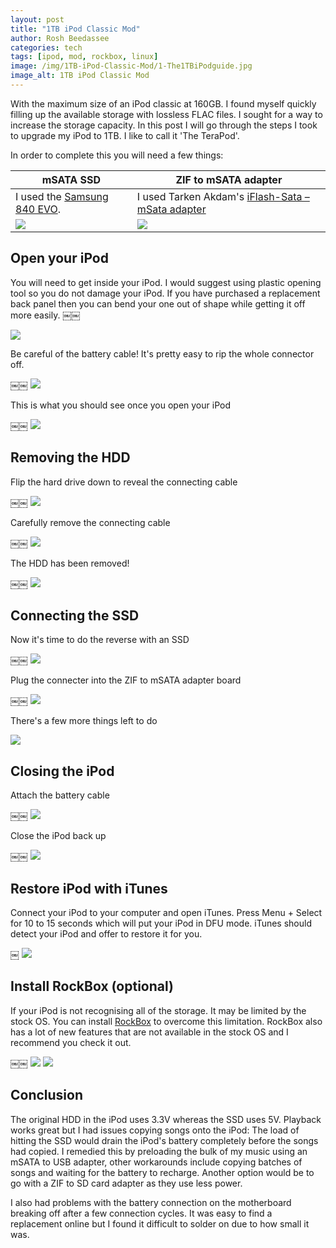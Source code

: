 ```yaml
---
layout: post
title: "1TB iPod Classic Mod"
author: Rosh Beedassee
categories: tech
tags: [ipod, mod, rockbox, linux]
image: /img/1TB-iPod-Classic-Mod/1-The1TBiPodguide.jpg
image_alt: 1TB iPod Classic Mod
---
```


With the maximum size of an iPod classic at 160GB. I found myself quickly filling up the available storage with lossless FLAC files. I sought for a way to increase the storage capacity. In this post I will go through the steps I took to upgrade my iPod to 1TB. I like to call it 'The TeraPod'.

In order to complete this you will need a few things:

| mSATA SSD  | ZIF to mSATA adapter  |
|---|---|
| I used the [Samsung 840 EVO](https://www.samsung.com/us/computer/memory-storage/MZ-MTE1T0BW-specs). | I used Tarken Akdam's [iFlash-Sata – mSata adapter](http://www.tarkan.info/store/iflash-sata) |
| ![][2]  | ![][3]  |


## Open your iPod
You will need to get inside your iPod. I would suggest using plastic opening tool so you do not damage your iPod. If you have purchased a replacement back panel then you can bend your one out of shape while getting it off more easily.
￼￼

![][4]

Be careful of the battery cable! It's pretty easy to rip the whole connector off.

￼￼
![][5]

This is what you should see once you open your iPod

￼￼
![][6]

## Removing the HDD
Flip the hard drive down to reveal the connecting cable

￼￼
![][7]

Carefully remove the connecting cable

￼￼
![][8]

The HDD has been removed!

￼￼
![][9]

## Connecting the SSD
Now it's time to do the reverse with an SSD

￼￼
![][10]

Plug the connecter into the ZIF to mSATA adapter board

￼￼
![][11]

There's a few more things left to do


![][12]

## Closing the iPod
Attach the battery cable

￼￼
![][13]

Close the iPod back up

￼￼
![][14]

## Restore iPod with iTunes
Connect your iPod to your computer and open iTunes. Press Menu + Select for 10 to 15 seconds which will put your iPod in DFU mode. iTunes should detect your iPod and offer to restore it for you.

￼
![][15]

## Install RockBox (optional)
If your iPod is not recognising all of the storage. It may be limited by the stock OS. You can install [RockBox](http://www.rockbox.org/) to overcome this limitation.
RockBox also has a lot of new features that are not available in the stock OS and I recommend you check it out.

￼￼
![][16]
![][17]

## Conclusion

The original HDD in the iPod uses 3.3V whereas the SSD uses 5V. Playback works great but I had issues copying songs onto the iPod: The load of hitting the SSD would drain the iPod's battery completely before the songs had copied. I remedied this by preloading the bulk of my music using an mSATA to USB adapter, other workarounds include copying batches of songs and waiting for the battery to recharge. Another option would be to go with a ZIF to SD card adapter as they use less power.

I also had problems with the battery connection on the motherboard breaking off after a few connection cycles. It was easy to find a replacement online but I found it difficult to solder on due to how small it was.

[1]: /img/1TB-iPod-Classic-Mod/1-The1TBiPodguide.jpg

[2]: /img/1TB-iPod-Classic-Mod/2-mSATASSD.jpg

[3]: /img/1TB-iPod-Classic-Mod/3-ZIFtomSATAadapter.jpg

[4]: /img/1TB-iPod-Classic-Mod/4-OpenyouriPod.jpg

[5]: /img/1TB-iPod-Classic-Mod/5-BatteryCable.jpg

[6]: /img/1TB-iPod-Classic-Mod/6-Itsopen.jpg

[7]: /img/1TB-iPod-Classic-Mod/7-RemovingtheHDD.jpg

[8]: /img/1TB-iPod-Classic-Mod/8-RemovingtheHDD.jpg

[9]: /img/1TB-iPod-Classic-Mod/9-NoSpace.jpg

[10]: /img/1TB-iPod-Classic-Mod/10-SSDSwap.jpg

[11]: /img/1TB-iPod-Classic-Mod/11-ConnectingtheSSD.jpg

[12]: /img/1TB-iPod-Classic-Mod/12-ConnectedtheSSD.jpg

[13]: /img/1TB-iPod-Classic-Mod/13-BatteryCable.jpg

[14]: /img/1TB-iPod-Classic-Mod/14-Almostdone.jpg

[15]: /img/1TB-iPod-Classic-Mod/15-RestoreiPodwithiTunes.png

[16]: /img/1TB-iPod-Classic-Mod/16-InstallRockBox(optional).jpg

[17]: /img/1TB-iPod-Classic-Mod/17-930GB.jpg



